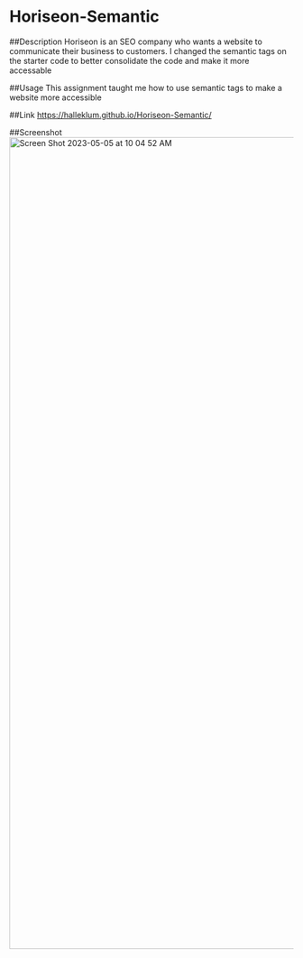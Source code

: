 # Horiseon-Semantic

##Description
Horiseon is an SEO company who wants a website to communicate their business to customers. I changed the semantic tags on the starter code to better consolidate the code and make it more accessable

##Usage
This assignment taught me how to use semantic tags to make a website more accessible

##Link
https://halleklum.github.io/Horiseon-Semantic/

##Screenshot
<img width="1440" alt="Screen Shot 2023-05-05 at 10 04 52 AM" src="https://user-images.githubusercontent.com/128300265/236406556-09a67010-0927-44b0-84b1-a6610566fddc.png">
